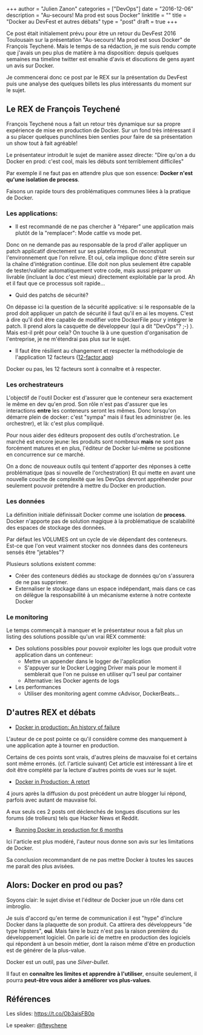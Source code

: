+++
author = "Julien Zanon"
categories = ["DevOps"]
date = "2016-12-06"
description = "Au-secours! Ma prod est sous Docker"
linktitle = ""
title = "Docker au DevFest et autres débats"
type = "post"
draft = true
+++

Ce post était initialement prévu pour être un retour du DevFest 2016 Toulousain 
sur la présentation "Au-secours! Ma prod est sous Docker" de François Teychené. 
Mais le temps de sa rédaction, je me suis rendu compte que j'avais un peu plus de matière à ma disposition: 
depuis quelques semaines ma timeline twitter est envahie d'avis et discutions de gens ayant un avis sur Docker.

Je commencerai donc ce post par le REX sur la présentation du DevFest
 puis une analyse des quelques billets les plus intéressants du moment sur le sujet.

## Le REX de François Teychené

François Teychené nous a fait un retour très dynamique sur sa propre expérience de mise en production de Docker.
Sur un fond très intéressant il a su placer quelques punchlines bien senties pour faire de sa présentation un show tout à fait agréable!

Le présentateur introduit le sujet de manière assez directe: 
"Dire qu'on a du Docker en prod: c'est cool, mais les débuts sont terriblement difficiles"

Par exemple il ne faut pas en attendre plus que son essence: **Docker n'est qu'une isolation de process**.

Faisons un rapide tours des problématiques communes liées à la pratique de Docker.

### Les applications:

* Il est recommandé de ne pas chercher à "réparer" une application mais plutôt de la "remplacer": Mode cattle vs mode pet.

Donc on ne demande pas au responsable de la prod d'aller appliquer un patch applicatif directement sur ses plateformes.
On reconstruit l'environnement que l'on relivre.
Et oui, cela implique donc d'être serein sur la chaîne d'intégration continue.
Elle doit non plus seulement être capable de tester/valider automatiquement votre code,
 mais aussi préparer un livrable (incluant la doc c'est mieux) directement exploitable par la prod.
Ah et il faut que ce processus soit rapide...

* Quid des patchs de sécurité?

On dépasse ici la question de la sécurité applicative: si le responsable de la prod doit appliquer un patch de sécurité
il faut qu'il en ai les moyens. C'est à dire qu'il doit être capable de modifier votre DockerFile pour y intégrer le patch.
Il prend alors la casquette de développeur (qui a dit "DevOps"? ;-) ).
Mais est-il prêt pour cela? On touche là à une question d'organisation de l'entreprise, je ne m'étendrai pas plus sur le sujet.


* Il faut être résilient au changement et respecter la méthodologie de l'application  12 facteurs ([12-factor app](https://12factor.net/))

Docker ou pas, les 12 facteurs sont à connaître et à respecter.


### Les orchestrateurs

L'objectif de l'outil Docker est d'assurer que le conteneur sera exactement le même en dev qu'en prod.
Son rôle n'est pas d'assurer que les interactions **entre** les conteneurs seront les mêmes.
Donc lorsqu'on démarre plein de docker: c'est "sympa" mais il faut les administrer (ie. les orchestrer), 
et là: c'est plus compliqué.

Pour nous aider des éditeurs proposent des outils d'orchestration.
Le marché est encore jeune: les produits sont nombreux **mais** ne sont pas forcément matures 
et en plus, l'éditeur de Docker lui-même se positionne en concurrence sur ce marché. 

On a donc de nouveaux outils qui tentent d'apporter des réponses à cette problématique (pas si nouvelle de l'orchestration)
Et qui mette en avant une nouvelle couche de complexité que les DevOps devront appréhender
pour seulement pouvoir prétendre à mettre du Docker en production.


### Les données

La définition initiale définissait Docker comme une isolation de **process**. 
Docker n'apporte pas de solution magique à la problématique de scalabilité des espaces de stockage des données.

Par défaut les VOLUMES ont un cycle de vie dépendant des conteneurs.
Est-ce que l'on veut vraiment stocker nos données dans des conteneurs sensés être "jetables"?

Plusieurs solutions existent comme:
* Créer des conteneurs dédiés au stockage de données qu'on s'assurera de ne pas supprimer.
* Externaliser le stockage dans un espace indépendant, 
mais dans ce cas on délègue la responsabilité à un mécanisme externe à notre contexte Docker


### Le monitoring

Le temps commençait à manquer et le présentateur nous a fait plus un listing des solutions possible qu'un vrai REX commenté:

* Des solutions possibles pour pouvoir exploiter les logs que produit votre application dans un conteneur:
  * Mettre un appender dans le logger de l'application
  * S'appuyer sur le Docker Logging Driver mais pour le moment il semblerait que l'on ne puisse en utiliser qu'1 seul par container
  * Alternative: les Docker agents de logs
* Les performances
  * Utiliser des monitoring agent comme cAdvisor, DockerBeats...

## D'autres REX et débats

* [Docker in production: An history of failure](https://thehftguy.com/2016/11/01/docker-in-production-an-history-of-failure/)

L'auteur de ce post pointe ce qu'il considère comme des manquement à une application apte à tourner en production.

Certains de ces points sont vrais, d'autres pleins de mauvaise foi et certains sont même erronés. (cf. l'article suivant)
Cet article est intéressant à lire et doit être complété par la lecture d'autres points de vues sur le sujet.

* [Docker in Production: A retort](https://patrobinson.github.io/2016/11/05/docker-in-production/)

4 jours après la diffusion du post précédent un autre blogger lui répond, parfois avec autant de mauvaise foi.

A eux seuls ces 2 posts ont déclenchés de longues discutions sur les forums (de trolleurs) tels que Hacker News et Reddit.

* [Running Docker in production for 6 months](http://racknole.com/blog/running-docker-in-production-for-6-months/)

Ici l'article est plus modéré, l'auteur nous donne son avis sur les limitations de Docker.

Sa conclusion recommandant de ne pas mettre Docker à toutes les sauces me parait des plus avisées.

## Alors: Docker en prod ou pas?

Soyons clair: le sujet divise et l'éditeur de Docker joue un rôle dans cet imbroglio.

Je suis d'accord qu'en terme de communication il est "hype" d'inclure Docker dans la plaquette de son produit.
Ca attirera des développeurs "de type hipsters", **oui**. Mais faire le buzz n'est pas la raison première du développement logiciel.
On parle ici de mettre en production des logiciels qui répondent à un besoin métier, 
dont la raison même d'être en production est de générer de la plus-value.

Docker est un outil, pas une _Silver-bullet_. 

Il faut en **connaître les limites et apprendre à l'utiliser**, 
ensuite seulement, il pourra **peut-être vous aider à améliorer vos plus-values**.


 
## Références

Les slides: https://t.co/Ob3aisFB0p

Le speaker: [@fteychene](https://twitter.com/fteychene)



